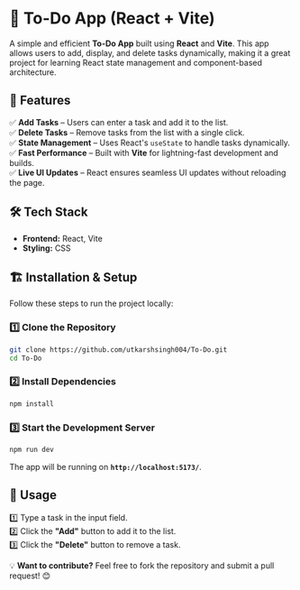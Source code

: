 # 📌 To-Do App (React + Vite)

A simple and efficient **To-Do App** built using **React** and **Vite**. This app allows users to add, display, and delete tasks dynamically, making it a great project for learning React state management and component-based architecture.

## 🚀 Features

✅ **Add Tasks** – Users can enter a task and add it to the list.  
✅ **Delete Tasks** – Remove tasks from the list with a single click.  
✅ **State Management** – Uses React's `useState` to handle tasks dynamically.  
✅ **Fast Performance** – Built with **Vite** for lightning-fast development and builds.  
✅ **Live UI Updates** – React ensures seamless UI updates without reloading the page.

## 🛠️ Tech Stack

- **Frontend:** React, Vite
- **Styling:** CSS

## 🏗️ Installation & Setup

Follow these steps to run the project locally:

### 1️⃣ Clone the Repository
```bash
git clone https://github.com/utkarshsingh004/To-Do.git
cd To-Do
```

### 2️⃣ Install Dependencies
```bash
npm install
```

### 3️⃣ Start the Development Server
```bash
npm run dev
```

The app will be running on **`http://localhost:5173/`**.

## 📌 Usage

1️⃣ Type a task in the input field.  
2️⃣ Click the **"Add"** button to add it to the list.  
3️⃣ Click the **"Delete"** button to remove a task.  


💡 **Want to contribute?** Feel free to fork the repository and submit a pull request! 😊

